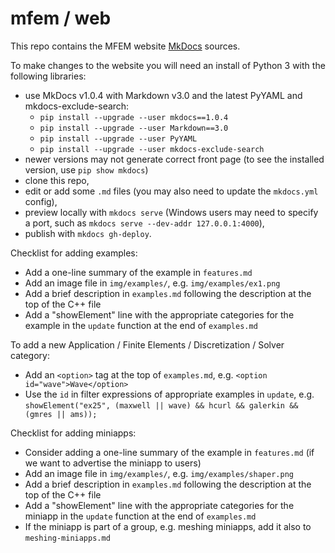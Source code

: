 # mfem / web

This repo contains the MFEM website [MkDocs](http://www.mkdocs.org/) sources.

To make changes to the website you will need an install of Python 3 with the following libraries:

- use MkDocs v1.0.4 with Markdown v3.0 and the latest PyYAML and mkdocs-exclude-search:
  * `pip install --upgrade --user mkdocs==1.0.4`
  * `pip install --upgrade --user Markdown==3.0`
  * `pip install --upgrade --user PyYAML`
  * `pip install --upgrade --user mkdocs-exclude-search`
- newer versions may not generate correct front page (to see the installed version, use `pip show mkdocs`)
- clone this repo,
- edit or add some `.md` files (you may also need to update the `mkdocs.yml` config),
- preview locally with `mkdocs serve` (Windows users may need to specify a port, such as `mkdocs serve --dev-addr 127.0.0.1:4000`),
- publish with `mkdocs gh-deploy`.

Checklist for adding examples:

- Add a one-line summary of the example in `features.md`
- Add an image file in `img/examples/`, e.g. `img/examples/ex1.png`
- Add a brief description in `examples.md` following the description at the top of the C++ file
- Add a "showElement" line with the appropriate categories for the example in the `update` function at the end of `examples.md`

To add a new Application / Finite Elements / Discretization / Solver category:

- Add an `<option>` tag at the top of `examples.md`, e.g.
  `<option id="wave">Wave</option>`
- Use the `id` in filter expressions of appropriate examples in `update`, e.g.
  `showElement("ex25", (maxwell || wave) && hcurl && galerkin && (gmres || ams));`

Checklist for adding miniapps:

- Consider adding a one-line summary of the example in `features.md` (if we want to advertise the miniapp to users)
- Add an image file in `img/examples/`, e.g. `img/examples/shaper.png`
- Add a brief description in `examples.md` following the description at the top of the C++ file
- Add a "showElement" line with the appropriate categories for the miniapp in the `update` function at the end of `examples.md`
- If the miniapp is part of a group, e.g. meshing miniapps, add it also to `meshing-miniapps.md`
